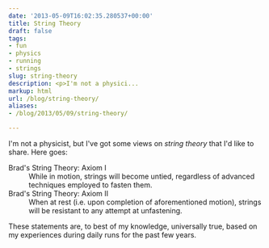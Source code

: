```yaml
---
date: '2013-05-09T16:02:35.280537+00:00'
title: String Theory
draft: false
tags:
- fun
- physics
- running
- strings
slug: string-theory
description: <p>I'm not a physici...
markup: html
url: /blog/string-theory/
aliases:
- /blog/2013/05/09/string-theory/

---
```


<p>I'm not a physicist, but I've got some views on <em>string theory</em>
that I'd like to share. Here goes:</p>

<dl>
<dt>Brad's String Theory: Axiom I</dt>
<dd>While in motion, strings will become untied, regardless of advanced
techniques employed to fasten them.</dd>

<dt>Brad's String Theory: Axiom II</dt>
<dd>When at rest (i.e. upon completion of aforementioned motion), strings
will be resistant to any attempt at unfastening.</dd>
</dl>

<p>These statements are, to best of my knowledge, universally true, based on
my experiences during daily runs for the past few years.</p>
